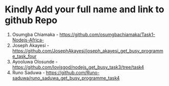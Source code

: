 # Kindly Add your full name and link to github Repo

1. Osumgba Chiamaka - https://github.com/osumgbachiamaka/Task1-Nodejs-Africa-
2. Joseph Akayesi - https://github.com/JosephAkayesi/joseph_akayesi_get_busy_programme_task_four
3. Ayooluwa Olosunde - https://github.com/lovisgod/nodejs_get_busy_task3/tree/task4
4. Runo Saduwa - https://github.com/Runo-saduwa/runo_saduwa_get_busy_programme_task4
